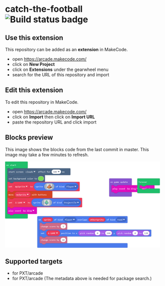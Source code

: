 # catch-the-football ![Build status badge](https://github.com/raddtaz/catch-the-football/workflows/MakeCode/badge.svg)



## Use this extension

This repository can be added as an **extension** in MakeCode.

* open https://arcade.makecode.com/
* click on **New Project**
* click on **Extensions** under the gearwheel menu
* search for the URL of this repository and import

## Edit this extension

To edit this repository in MakeCode.

* open https://arcade.makecode.com/
* click on **Import** then click on **Import URL**
* paste the repository URL and click import

## Blocks preview

This image shows the blocks code from the last commit in master.
This image may take a few minutes to refresh.

![A rendered view of the blocks](https://github.com/raddtaz/catch-the-football/raw/master/.makecode/blocks.png)

## Supported targets

* for PXT/arcade
* for PXT/arcade
(The metadata above is needed for package search.)


